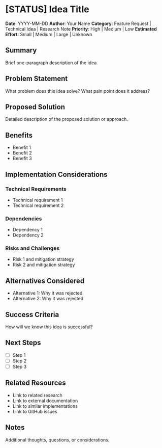# [STATUS] Idea Title

**Date**: YYYY-MM-DD
**Author**: Your Name
**Category**: Feature Request | Technical Idea | Research Note
**Priority**: High | Medium | Low
**Estimated Effort**: Small | Medium | Large | Unknown

## Summary

Brief one-paragraph description of the idea.

## Problem Statement

What problem does this idea solve? What pain point does it address?

## Proposed Solution

Detailed description of the proposed solution or approach.

## Benefits

- Benefit 1
- Benefit 2
- Benefit 3

## Implementation Considerations

### Technical Requirements
- Technical requirement 1
- Technical requirement 2

### Dependencies
- Dependency 1
- Dependency 2

### Risks and Challenges
- Risk 1 and mitigation strategy
- Risk 2 and mitigation strategy

## Alternatives Considered

- Alternative 1: Why it was rejected
- Alternative 2: Why it was rejected

## Success Criteria

How will we know this idea is successful?

## Next Steps

- [ ] Step 1
- [ ] Step 2
- [ ] Step 3

## Related Resources

- Link to related research
- Link to external documentation
- Link to similar implementations
- Link to GitHub issues

## Notes

Additional thoughts, questions, or considerations.

